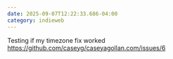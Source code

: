 ```yaml
---
date: 2025-09-07T12:22:33.686-04:00
category: indieweb
---
```


Testing if my timezone fix worked https://github.com/caseyg/caseyagollan.com/issues/6
